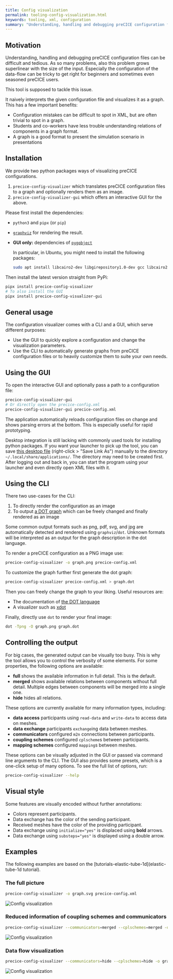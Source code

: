 ```yaml
---
title: Config visualization
permalink: tooling-config-visualization.html
keywords: tooling, xml, configuration
summary: "Understanding, handling and debugging preCICE configuration files can be difficult and tedious. This tool simplifies this process by visualizing the configuration as a dot graph."
---
```


## Motivation

Understanding, handling and debugging preCICE configuration files can be difficult and tedious.
As so many problems, also this problem grows superlinear with the size of the input.
Especially the configuration of the data-flow can be tricky to get right for beginners and sometimes even seasoned preCICE users.

This tool is supposed to tackle this issue.

It naively interprets the given configuration file and visualizes it as a graph.
This has a few important benefits:

* Configuration mistakes can be difficult to spot in XML, but are often trivial to spot in a graph.
* Students and co-workers have less trouble understanding relations of components in a graph format.
* A graph is a good format to present the simulation scenario in presentations

## Installation

We provide two python packages ways of visualizing preCICE configurations.

1. `precice-config-visualizer` which translates preCICE configuration files to a graph and optionally renders them as an image.
2. `precice-config-visualizer-gui` which offers an interactive GUI for the above.

Please first install the dependencies:

* `python3` and `pipx` (or `pip`)
* [`graphviz`](https://graphviz.org/download/) for rendering the result.
* **GUI only:** dependencies of [`pygobject`](https://gnome.pages.gitlab.gnome.org/pygobject/getting_started.html)
  
  In particular, in Ubuntu, you might need to install the following packages:

  ```bash
  sudo apt install libcairo2-dev libgirepository1.0-dev gcc libcairo2-dev pkg-config python3-dev gir1.2-gtk-4.0
  ```

Then install the latest version straight from PyPi:

```bash
pipx install precice-config-visualizer
# To also install the GUI
pipx install precice-config-visualizer-gui
```

## General usage

The configuration visualizer comes with a CLI and a GUI, which serve different purposes:

* Use the GUI to quickly explore a configuration and change the visualization parameters.
* Use the CLI to automatically generate graphs from preCICE configuration files or to heavily customize them to suite your own needs.

## Using the GUI

To open the interactive GUI and optionally pass a path to a configuration file:

```bash
precice-config-visualizer-gui
# Or directly open the precice-config.xml
precice-config-visualizer-gui precice-config.xml 
```

The application automatically reloads configuration files on change and shows parsing errors at the bottom. This is especially useful for rapid prototyping.

Desktop integration is still lacking with commonly used tools for installing python packages.
If you want your launcher to pick up the tool, you can save [this desktop file](https://gist.githubusercontent.com/fsimonis/a08c3771abf808b0534d658bcb563f90/raw/e091d78c24b04d0fc903b8de4909528628d22b7b/org.precice.configvisualizer.desktop) (right-click > "Save Link As") manually to the directory `~/.local/share/applications/`. The directory may need to be created first.
After logging out and back in, you can start the program using your launcher and even directly open XML files with it.

## Using the CLI

There two use-cases for the CLI:

1. To directly render the configuration as an image
2. To output [a DOT graph](https://graphviz.org/doc/info/lang.html) which can be freely changed and finally rendered as an image

Some common output formats such as png, pdf, svg, and jpg are automatically detected and rendered using `graphviz`/`dot`.
Unknown formats will be interpreted as an output for the graph description in the dot language.

To render a preCICE configuration as a PNG image use:

```bash
precice-config-visualizer -o graph.png precice-config.xml
```

To customize the graph further first generate the dot graph:

```bash
precice-config-visualizer precice-config.xml > graph.dot
```

Then you can freely change the graph to your liking.
Useful resources are:

* The documentation of [the DOT language](https://graphviz.org/doc/info/lang.html)
* A visualizer such as [xdot](https://pypi.org/project/xdot/)

Finally, directly use `dot` to render your final image:

```bash
dot -Tpng -O graph.png graph.dot
```

## Controlling the output

For big cases, the generated output can be visually too busy.
This is why the tool allows you to control the verbosity of some elements.
For some properties, the following options are available:

* **full** shows the available information in full detail. This is the default.
* **merged** shows available relations between components without full detail. Multiple edges between components will be merged into a single one.
* **hide** hides all relations.

These options are currently available for many information types, including:

* **data access** participants using `read-data` and `write-data` to access data on meshes.
* **data exchange** participants `exchange`ing data between meshes.
* **communicators** configured `m2n` connections between participants.
* **coupling schemes** configured `cplscheme`s between participants.
* **mapping schemes** configured `mapping`s between meshes.

These options can be visually adjusted in the GUI or passed via command line arguments to the CLI.
The GUI also provides some presets, which is a one-click setup of many options.
To see the full list of options, run:

```bash
precice-config-visualizer --help
```

## Visual style

Some features are visually encoded without further annotations:

* Colors represent participants.
* Data exchange has the color of the sending participant.
* Received meshes have the color of the providing participant.
* Data exchange using `initialize="yes"` is displaced using **bold** arrows.
* Data exchange using `substeps="yes"` is displayed using a double arrow.

## Examples

The following examples are based on the [tutorials-elastic-tube-1d](elastic-tube-1d tutorial).

### The full picture

```bash
precice-config-visualizer -o graph.svg precice-config.xml
```

![Config visualization](images/docs/tooling/elastictube1d-full.svg)

### Reduced information of coupling schemes and communicators

```bash
precice-config-visualizer --communicators=merged --cplschemes=merged -o graph.svg precice-config.xml
```

![Config visualization](images/docs/tooling/elastictube1d-cpl-com-merged.svg)

### Data flow visualization

```bash
precice-config-visualizer --communicators=hide --cplschemes=hide -o graph.svg precice-config.xml
```

![Config visualization](images/docs/tooling/elastictube1d-data-flow.svg)
